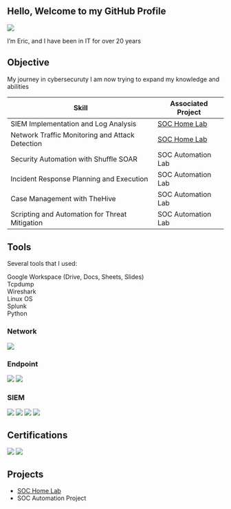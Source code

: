 ## Hello, Welcome to my GitHub Profile
<a href="https://www.linkedin.com/in/eric-haley1/"> <img src="https://img.shields.io/badge/-LinkedIn-0072b1?&style=for-the-badge&logo=linkedin&logoColor=white" /></a>

I’m Eric, and I have been in IT for over 20 years 

## Objective
My journey in cybersecuruty I am now trying to expand my knowledge and abilities 

| Skill                                         | Associated Project         |
|-----------------------------------------------|----------------------------|
| SIEM Implementation and Log Analysis          | <a href="https://github.com/oogsec/SOC-Home-Lab">SOC Home Lab</a>|
| Network Traffic Monitoring and Attack Detection | <a href="https://github.com/oogsec/SOC-Home-Lab">SOC Home Lab</a>|
| Security Automation with Shuffle SOAR         | SOC Automation Lab|
| Incident Response Planning and Execution      | SOC Automation Lab|
| Case Management with TheHive                  | SOC Automation Lab|
| Scripting and Automation for Threat Mitigation | SOC Automation Lab|

## Tools
Several tools that I used:

Google Workspace (Drive, Docs, Sheets, Slides)<br>
Tcpdump<br>
Wireshark<br>
Linux OS<br>
Splunk<br>
Python

### Network
<div>
    <img src="https://img.shields.io/badge/-Wireshark-1679A7?&style=for-the-badge&logo=Wireshark&logoColor=white" />
 
</div>

### Endpoint
<div>
    <img src="https://img.shields.io/badge/-Microsoft_Defender_for_Endpoint-00A4EF?&style=for-the-badge&logo=Microsoft&logoColor=white" />
    <img src="https://img.shields.io/badge/-NinjaOne-005FCC?style=for-the-badge&logo=monitor&logoColor=white" />

  
</div>

### SIEM
<div>
    <img src="https://img.shields.io/badge/-Microsoft_Sentinel-0078D4?&style=for-the-badge&logo=Microsoft&logoColor=white" />
    <img src="https://img.shields.io/badge/-Splunk-000000?&style=for-the-badge&logo=Splunk&logoColor=white" />
    <img src="https://img.shields.io/badge/-Elastic-005571?&style=for-the-badge&logo=Elastic&logoColor=white" />
    <img src="https://img.shields.io/badge/-SentinelOne-5e2b97?style=for-the-badge&logo=security&logoColor=white" />



</div>

## Certifications
<div>
<img src="https://img.shields.io/badge/Security%2B-Certified-red?logo=comptia&logoColor=white" />
<img src="https://img.shields.io/badge/CySA+-Certified-blueviolet?logo=comptia&logoColor=white" />

</div>

## Projects
-  <a href="https://github.com/oogsec/SOC-Home-Lab">SOC Home Lab</a>
- SOC Automation Project

